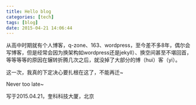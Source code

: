 ```yaml
---
title: Hello blog
categories: [tech]
tags: [blog]
date: 2015-04-21 14:06:44
---
```


从高中时期就有个人博客，q-zone、163、wordpress，至今差不多8年，偶尔会写博客，但是经常会因为换架构如wordpress还是jekyll）、换空间甚至不堪回首，等等等等的原因在辗转折腾几次之后，就没掉了大部分的博（hui）客（yi）。

这一次，我真的下定决心要扎根在这了，不能再迁~

<!-- more -->

Never too late~

写于2015.04.21，奎科科技大厦，北京